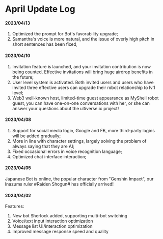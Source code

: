 # April Update Log

#### 2023/04/13

1. Optimized the prompt for Bot's favorability upgrade;
2. Samantha's voice is more natural, and the issue of overly high pitch in short sentences has been fixed;

#### 2023/04/10

1. Invitation feature is launched, and your invitation contribution is now being counted. Effective invitations will bring huge airdrop benefits in the future;
2. User level system is activated. Both invited users and users who have invited three effective users can upgrade their robot relationship to lv.1 level;
3. Web3 well-known host, limited-time guest appearance as MyShell robot guest, you can have one-on-one conversations with her, or she can answer your questions about the ultiverse.io project!

#### 2023/04/08

1. Support for social media login, Google and FB, more third-party logins will be added gradually; &#x20;
2. More in line with character settings, largely solving the problem of always saying that they are AI; &#x20;
3. Fixed occasional errors in voice recognition language; &#x20;
4. Optimized chat interface interaction;

#### 2023/04/05

Japanese Bot is online, the popular character from "Genshin Impact", our Inazuma ruler #Raiden Shogun# has officially arrived!

#### 2023/04/02

Features:

1. New bot Sherlock added, supporting multi-bot switching&#x20;
2. Voice/text input interaction optimization&#x20;
3. Message list UI/interaction optimization&#x20;
4. Improved message response speed and quality